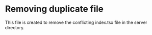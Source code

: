 # Removing duplicate file

This file is created to remove the conflicting index.tsx file in the server directory.